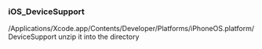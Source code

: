 ### iOS_DeviceSupport
/Applications/Xcode.app/Contents/Developer/Platforms/iPhoneOS.platform/DeviceSupport
unzip it into the directory
